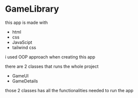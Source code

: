 # GameLibrary

this app is made with

- html
- css
- JavaScipt
- tailwind css

i used OOP approach when creating this app

there are 2 classes that runs the whole project

- GameUI
- GameDetails

those 2 classes has all the functionalities needed to run the app
